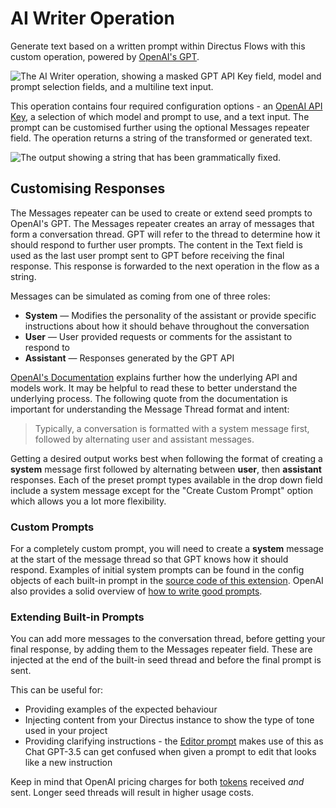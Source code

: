 # AI Writer Operation

Generate text based on a written prompt within Directus Flows with this custom operation, powered by [OpenAI's GPT]([https://.com](https://openai.com/product)).

![The AI Writer operation, showing a masked GPT API Key field, model and prompt selection fields, and a multiline text input.](https://raw.githubusercontent.com/directus-labs/extension-ai-writer-operation/main/docs/options.png)

This operation contains four required configuration options - an [OpenAI API Key](https://platform.openai.com/api-keys), a selection of which model and prompt to use, and a text input. The prompt can be customised further using the optional Messages repeater field. The operation returns a string of the transformed or generated text.

![The output showing a string that has been grammatically fixed.](https://raw.githubusercontent.com/directus-labs/extension-ai-writer-operation/main/docs/output.png)

## Customising Responses

The Messages repeater can be used to create or extend seed prompts to OpenAI's GPT. The Messages repeater creates an array of messages that form a conversation thread. GPT will refer to the thread to determine how it should respond to further user prompts. The content in the Text field is used as the last user prompt sent to GPT before receiving the final response. This response is forwarded to the next operation in the flow as a string.

Messages can be simulated as coming from one of three roles:

* **System** — Modifies the personality of the assistant or provide specific instructions about how it should behave throughout the conversation
* **User** — User provided requests or comments for the assistant to respond to
* **Assistant** — Responses generated by the GPT API

[OpenAI's Documentation](https://platform.openai.com/docs/guides/text-generation/chat-completions-api) explains further how the underlying API and models work. It may be helpful to read these to better understand the underlying process. The following quote from the documentation is important for understanding the Message Thread format and intent:

> Typically, a conversation is formatted with a system message first, followed by alternating user and assistant messages.

Getting a desired output works best when following the format of creating a **system** message first followed by alternating between **user**, then **assistant** responses. Each of the preset prompt types available in the drop down field include a system message except for the "Create Custom Prompt" option which allows you a lot more flexibility.

### Custom Prompts

For a completely custom prompt, you will need to create a **system** message at the start of the message thread so that GPT knows how it should respond. Examples of initial system prompts can be found in the config objects of each built-in prompt in the [source code of this extension](https://github.com/directus-labs/extension-ai-writer-operation/tree/production/src/prompts). OpenAI also provides a solid overview of [how to write good prompts](https://platform.openai.com/docs/guides/prompt-engineering).

### Extending Built-in Prompts

You can add more messages to the conversation thread, before getting your final response, by adding them to the Messages repeater field. These are injected at the end of the built-in seed thread and before the final prompt is sent.

This can be useful for:

* Providing examples of the expected behaviour
* Injecting content from your Directus instance to show the type of tone used in your project
* Providing clarifying instructions - the [Editor prompt](https://github.com/directus-labs/extension-ai-writer-operation/tree/production/src/prompts/editor.js) makes use of this as Chat GPT-3.5 can get confused when given a prompt to edit that looks like a new instruction

Keep in mind that OpenAI pricing charges for both [tokens](https://platform.openai.com/docs/guides/text-generation/managing-tokens) received *and* sent. Longer seed threads will result in higher usage costs.

